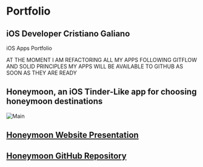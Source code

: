 # Portfolio 
## iOS Developer Cristiano Galiano
iOS Apps Portfolio

AT THE MOMENT I AM REFACTORING ALL MY APPS FOLLOWING GITFLOW AND SOLID PRINCIPLES
MY APPS WILL BE AVAILABLE TO GITHUB AS SOON AS THEY ARE READY



## Honeymoon, an iOS Tinder-Like app for choosing honeymoon destinations

![Main](https://user-images.githubusercontent.com/76659585/130310032-5cc2ee93-3203-4695-a515-9b7831dae5ab.png)
## [Honeymoon Website Presentation](https://cristianogaliano.github.io/Honeymoon/)
## [Honeymoon GitHub Repository](https://github.com/cristianogaliano/Honeymoon)

 
